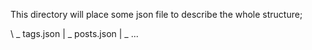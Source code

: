 This directory will place some json file to describe the whole structure;

\  _ tags.json
 | _ posts.json
 | _ ...